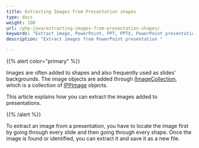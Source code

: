 ```yaml
---
title: Extracting Images from Presentation shapes
type: docs
weight: 100
url: /php-java/extracting-images-from-presentation-shapes/
keywords: "Extract image, PowerPoint, PPT, PPTX, PowerPoint presentation, Java, Aspose.Slides for PHP via Java"
description: "Extract images from PowerPoint presentation "

---
```


{{% alert color="primary" %}} 

Images are often added to shapes and also frequently used as slides' backgrounds. The image objects are added through [IImageCollection](https://reference.aspose.com/slides/php-java/com.aspose.slides/iimagecollection/), which is a collection of [IPPImage](https://reference.aspose.com/slides/php-java/com.aspose.slides/ippimage/) objects.

This article explains how you can extract the images added to presentations. 

{{% /alert %}} 

To extract an image from a presentation, you have to locate the image first by going through every slide and then going through every shape. Once the image is found or identified, you can extract it and save it as a new file. 

```php

```

